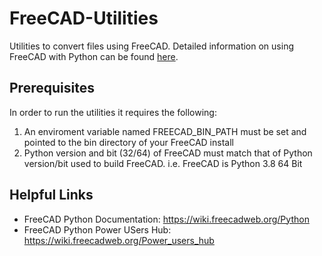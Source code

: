 # FreeCAD-Utilities

Utilities to convert files using FreeCAD.  Detailed information on using FreeCAD with Python can be found [here](https://wiki.freecadweb.org/Embedding_FreeCAD).

## Prerequisites
In order to run the utilities it requires the following:
1) An enviroment variable named FREECAD_BIN_PATH must be set and pointed to the bin directory of your FreeCAD install
2) Python version and bit (32/64) of FreeCAD must match that of Python version/bit used to build FreeCAD. i.e. FreeCAD is Python 3.8 64 Bit

## Helpful Links
* FreeCAD Python Documentation: https://wiki.freecadweb.org/Python
* FreeCAD Python Power USers Hub: https://wiki.freecadweb.org/Power_users_hub
